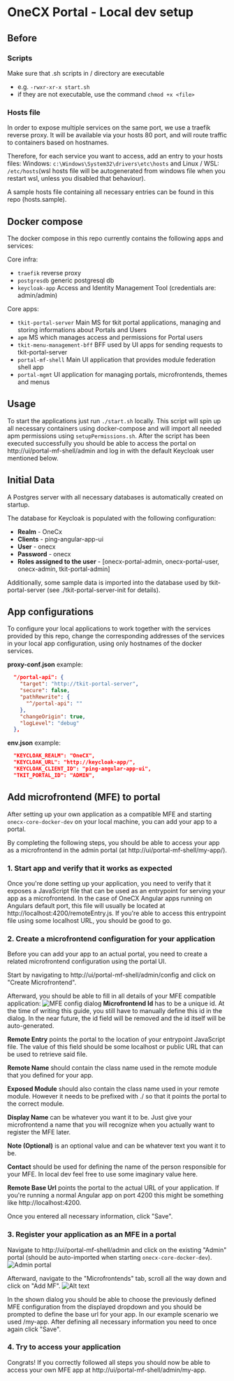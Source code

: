 # OneCX Portal - Local dev setup

## Before

### Scripts
Make sure that .sh scripts in / directory are executable

- e.g. `-rwxr-xr-x start.sh`
- if they are not executable, use the command `chmod +x <file>`

### Hosts file

In order to expose multiple services on the same port, we use a traefik reverse proxy. It will be available via your hosts 80 port, and will route traffic to containers based on hostnames.

Therefore, for each service you want to access, add an entry to your hosts files: Windows: `c:\Windows\System32\drivers\etc\hosts` and Linux / WSL: `/etc/hosts`(wsl hosts file will be autogenerated from windows file when you restart wsl, unless you disabled that behaviour). 

A sample hosts file containing all necessary entries can be found in this repo (hosts.sample).

## Docker compose

The docker compose in this repo currently contains the following apps and services:

Core infra:

- `traefik` reverse proxy
- `postgresdb` generic postgresql db
- `keycloak-app` Access and Identity Management Tool (credentials are: admin/admin)

Core apps:

- `tkit-portal-server` Main MS for tkit portal applications, managing and storing informations about Portals and Users
- `apm` MS which manages access and permissions for Portal users
- `tkit-menu-management-bff` BFF used by UI apps for sending requests to tkit-portal-server
- `portal-mf-shell` Main UI application that provides module federation shell app
- `portal-mgmt` UI application for managing portals, microfrontends, themes and menus

## Usage

To start the applications just run `./start.sh` locally. This script will spin up all necessary containers using docker-compose and will import all needed apm permissions using `setupPermissions.sh`. After the script has been executed successfully you should be able to access the portal on http://ui/portal-mf-shell/admin and log in with the default Keycloak user mentioned below.

## Initial Data

A Postgres server with all necessary databases is automatically created on startup. 

The database for Keycloak is populated with the following configuration:

- **Realm** - OneCx
- **Clients** - ping-angular-app-ui
- **User** - onecx
- **Password** - onecx
- **Roles assigned to the user** - [onecx-portal-admin, onecx-portal-user, onecx-admin, tkit-portal-admin]

Additionally, some sample data is imported into the database used by tkit-portal-server (see ./tkit-portal-server-init for details).

## App configurations

To configure your local applications to work together with the services provided by this repo, change the corresponding addresses of the services in your local app configuration, using only hostnames of the docker services.

**proxy-conf.json** example:

```json
  "/portal-api": {
    "target": "http://tkit-portal-server",
    "secure": false,
    "pathRewrite": {
      "^/portal-api": ""
    },
    "changeOrigin": true,
    "logLevel": "debug"
  },

```

**env.json** example:

```json
  "KEYCLOAK_REALM": "OneCX",
  "KEYCLOAK_URL": "http://keycloak-app/",
  "KEYCLOAK_CLIENT_ID": "ping-angular-app-ui",
  "TKIT_PORTAL_ID": "ADMIN",
```

## Add microfrontend (MFE) to portal
After setting up your own application as a compatible MFE and starting `onecx-core-docker-dev` on your local machine, you can add your app to a portal.

By completing the following steps, you should be able to access your app as a microfrontend in the admin portal (at http://ui/portal-mf-shell/my-app/).

### 1. Start app and verify that it works as expected
Once you're done setting up your application, you need to verify that it exposes a JavaScript file that can be used as an entrypoint for serving your app as a microfrontend. In the case of OneCX Angular apps running on Angulars default port, this file will usually be located at http://localhost:4200/remoteEntry.js. If you're able to access this entrypoint file using some localhost URL, you should be good to go.

### 2. Create a microfrontend configuration for your application
Before you can add your app to an actual portal, you need to create a related microfrontend configuration using the portal UI.

Start by navigating to http://ui/portal-mf-shell/admin/config and click on "Create Microfrontend".

Afterward, you should be able to fill in all details of your MFE compatible application: 
![MFE config dialog](images/mfe-config-dialog.png)
**Microfrontend Id** has to be a unique id. At the time of writing this guide, you still have to manually define this id in the dialog. In the near future, the id field will be removed and the id itself will be auto-generated.

**Remote Entry** points the portal to the location of your entrypoint JavaScript file. The value of this field should be some localhost or public URL that can be used to retrieve said file.

**Remote Name** should contain the class name used in the remote module that you defined for your app.

**Exposed Module** should also contain the class name used in your remote module. However it needs to be prefixed with ./ so that it points the portal to the correct module.

**Display Name** can be whatever you want it to be. Just give your microfrontend a name that you will recognize when you actually want to register the MFE later.

**Note (Optional)** is an optional value and can be whatever text you want it to be.

**Contact** should be used for defining the name of the person responsible for your MFE. In local dev feel free to use some imaginary value here.

**Remote Base Url** points the portal to the actual URL of your application. If you're running a normal Angular app on port 4200 this might be something like http://localhost:4200.

Once you entered all necessary information, click "Save".

### 3. Register your application as an MFE in a portal
Navigate to http://ui/portal-mf-shell/admin and click on the existing "Admin" portal (should be auto-imported when starting `onecx-core-docker-dev`).
![Admin portal](images/admin-portal.png)

Afterward, navigate to the "Microfrontends" tab, scroll all the way down and click on "Add MF".
![Alt text](images/register-mfe.png)

In the shown dialog you should be able to choose the previously defined MFE configuration from the displayed dropdown and you should be prompted to define the base url for your app. In our example scenario we used /my-app. After defining all necessary information you need to once again click "Save".

### 4. Try to access your application
Congrats! If you correctly followed all steps you should now be able to access your own MFE app at http://ui/portal-mf-shell/admin/my-app.
